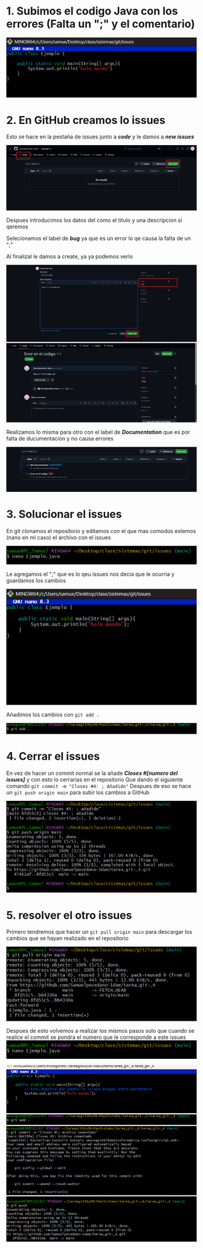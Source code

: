 # 1. Subimos el codigo Java con los errores (Falta un ";" y el comentario)

![](/issues/fotos/1.png)

# 2. En GitHub creamos lo issues
Esto se hace en la pestaña de issues junto a ***code*** y le damos a ***new issues***

![](/issues/fotos/2.png)

Despues introducimos los datos del como el titulo y una descripcion si qeremos

Selecionamos el label de ***bug*** ya que es un error lo qe causa la falta de un ";"

Al finalizal le damos a create, ya ya podemos verlo

![](/issues/fotos/3.png)
![](/issues/fotos/4.png)

Realizamos lo misma para otro con el label de ***Documentation*** que es por falta de ducumentacion y no causa errores

![](/issues/fotos/5.png)

# 3. Solucionar el issues
En git clonamos el repositorio y editamos con el que mas comodos estemos (nano en mi caso) el archivo con el issues

![](/issues/fotos/6.png)

Le agregamos el ";" que es lo qeu issues nos decia que le ocurria y guardamos los cambios

![](/issues/fotos/7.png)

Añadimos los cambios con ```git add . ```

![](/issues/fotos/10.png)

# 4. Cerrar el issues
En vez de hacer un commit normal se la añade ***Closes #[numero del issues]*** y con esto lo cerrarias en el repositorio
Que dando el siguiente comando ```git commit -m "Closes #4: ; Añadido"```
Despues de eso se hace un ```git push origin main``` para subir los cambios a GitHub

![](/issues/fotos/8.png)

# 5. resolver el otro issues
Primero tendremos que hacer un ```git pull origin main``` para descargar los cambios que se hayan realizado en el repositorio

![](/issues/fotos/pull.png)

Despues de esto volvemos a realizar los mismos pasos solo que cuando se realice el commit se pondra el numero que le corresponde a este issues
![](/issues/fotos/6.png)

![](/issues/fotos/9.png)
![](/issues/fotos/10.png)
![](/issues/fotos/11.png)
![](/issues/fotos/12.png)

